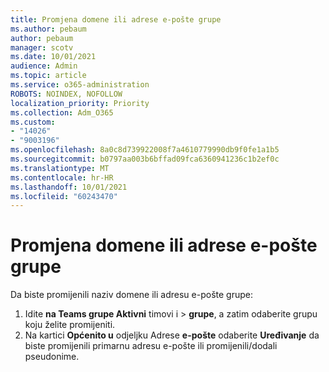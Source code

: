 ```yaml
---
title: Promjena domene ili adrese e-pošte grupe
ms.author: pebaum
author: pebaum
manager: scotv
ms.date: 10/01/2021
audience: Admin
ms.topic: article
ms.service: o365-administration
ROBOTS: NOINDEX, NOFOLLOW
localization_priority: Priority
ms.collection: Adm_O365
ms.custom:
- "14026"
- "9003196"
ms.openlocfilehash: 8a0c8d739922008f7a4610779990db9f0fe1a1b5
ms.sourcegitcommit: b0797aa003b6bffad09fca6360941236c1b2ef0c
ms.translationtype: MT
ms.contentlocale: hr-HR
ms.lasthandoff: 10/01/2021
ms.locfileid: "60243470"
---
```

# <a name="change-the-domain-or-email-address-of-a-group"></a>Promjena domene ili adrese e-pošte grupe

Da biste promijenili naziv domene ili adresu e-pošte grupe:

1. Idite **na Teams grupe Aktivni** timovi i  >  **grupe**, a zatim odaberite grupu koju želite promijeniti.
1. Na kartici **Općenito u** odjeljku Adrese **e-pošte** odaberite **Uređivanje** da biste promijenili primarnu adresu e-pošte ili promijenili/dodali pseudonime.